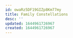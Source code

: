 ```yaml
---
id: owaRz5DF19GIZp8Km77my
title: Family Constellations
desc: ''
updated: 1644961726967
created: 1644961726967
---
```


